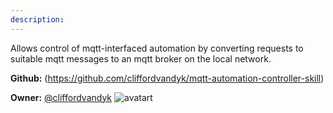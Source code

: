 ```yaml
---
description: 
---
```

Allows control of mqtt-interfaced automation by converting requests to suitable mqtt messages to an mqtt broker on the local network.

**Github:** (https://github.com/cliffordvandyk/mqtt-automation-controller-skill)

**Owner:** [@cliffordvandyk](https://github.com/cliffordvandyk) ![avatart](https://avatars3.githubusercontent.com/u/17923003?v=4)

